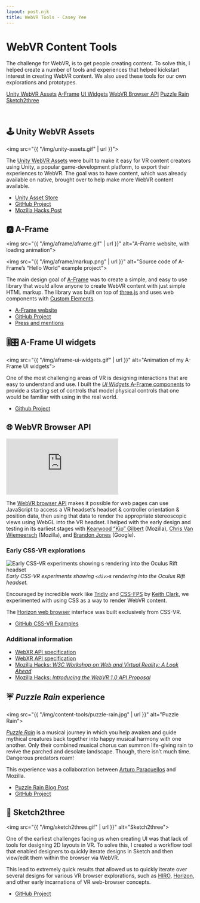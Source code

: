 ```yaml
---
layout: post.njk
title: WebVR Tools - Casey Yee
---
```


# WebVR Content Tools

The challenge for WebVR, is to get people creating content. To solve this, I helped create a number of tools and experiences that helped kickstart interest in creating WebVR content. We also used these tools for our own explorations and prototypes.

<p>
  <a class="bordered" href="#unity-webvr-assets">Unity WebVR Assets</a>
  <a class="bordered" href="#aframe">A-Frame</a>
  <a class="bordered" href="#aframe-ui-widgets">UI Widgets</a>
  <a class="bordered" href="#webvr-api">WebVR Browser API</a>
  <a class="bordered" href="#puzzle-rain">Puzzle Rain</a>
  <a class="bordered" href="#sketch2three">Sketch2three</a>
</p>

<br>

## <a name="unity-webvr-assets"></a>🕹 Unity WebVR Assets

<img src="{{ "/img/unity-assets.gif" | url }}">

The [Unity WebVR Assets](https://github.com/mozilla/unity-webvr-export) were built to make it easy for VR content creators using Unity, a popular game-development platform, to export their experiences to WebVR. The goal was to have content, which was already available on native, brought over to help make more WebVR content available.

* [Unity Asset Store](https://assetstore.unity.com/packages/templates/systems/webvr-assets-109152)
* [GitHub Project](https://github.com/mozilla/unity-webvr-export)
* [Mozilla Hacks Post](https://hacks.mozilla.org/2018/02/create-vr-on-the-web-using-unity3d)

## <a name="aframe"></a>🅰️ A-Frame

<img src="{{ "/img/aframe/aframe.gif" | url }}" alt="A-Frame website, with loading animation">

<img src="{{ "/img/aframe/markup.png" | url }}" alt="Source code of A-Frame’s “Hello World” example project">

The main design goal of [A-Frame](https://aframe.io/) was to create a simple, and easy to use library that would allow anyone to create WebVR content with just simple HTML markup. The library was built on top of [three.js](https://threejs.org/) and uses web components with [Custom Elements](https://developer.mozilla.org/en-US/docs/Web/Web_Components/Using_custom_elements).

* [A-Frame website](https://aframe.io)
* [GitHub Project](https://github.com/aframevr/aframe)
* [Press and mentions](../press)

## <a name="aframe-ui-widgets"></a>🎚🎛 A-Frame UI widgets

<img src="{{ "/img/aframe-ui-widgets.gif" | url }}" alt="Animation of my A-Frame UI widgets">

One of the most challenging areas of VR is designing interactions that are easy to understand and use. I built the [_UI Widgets_ A-Frame components](https://github.com/caseyyee/aframe-ui-widgets/) to provide a starting set of controls that model physical controls that one would be familiar with using in the real world.

* [Github Project](https://github.com/caseyyee/aframe-ui-widgets/)

## <a name="webvr-api"></a>🌐 WebVR Browser API

<div class="video-wrapper">
  <iframe src="https://www.youtube-nocookie.com/embed/Le8pTXQqM3s" frameborder="0" allow="accelerometer; autoplay; encrypted-media; gyroscope; picture-in-picture" allowfullscreen></iframe>
</div>

The [WebVR browser API](https://immersive-web.github.io/webvr/spec/1.1/) makes it possible for web pages can use JavaScript to access a VR headset’s headset &amp; controller orientation &amp; position data, then using that data to render the appropriate stereoscopic views using WebGL into the VR headset. I helped with the early design and testing in its earliest stages with [Kearwood “Kip” Gilbert](https://twitter.com/kearwoodgilbert) (Mozilla), [Chris Van Wiemeersch](https://twitter.com/cvanw) (Mozilla), and [Brandon Jones](https://twitter.com/tojiro) (Google).

### Early CSS-VR explorations

![Early CSS-VR experiments showing <div>s rendering into the Oculus Rift headset](/img/content-tools/css-vr.png)
*Early CSS-VR experiments showing <code>&lt;div&gt;</code>s rendering into the Oculus Rift headset.*

Encouraged by incredible work like [Tridiv](http://tridiv.com/) and [CSS-FPS](https://keithclark.co.uk/labs/css-fps/) by [Keith Clark](keithclarkcouk), we experimented with using CSS as a way to render WebVR content.

The [Horizon web browser](#horizon) interface was built exclusively from CSS-VR.

* [GitHub CSS-VR Examples](https://github.com/caseyyee/experiment-cssvr)

### Additional information

* [WebXR API specification](https://immersive-web.github.io/webvr/spec/1.1/)
* [WebXR API specification](https://immersive-web.github.io/webxr/)
* [Mozilla Hacks: _W3C Workshop on Web and Virtual Reality: A Look Ahead_](https://hacks.mozilla.org/2016/12/w3c-workshop-on-web-and-virtual-reality-a-look-ahead/)
* [Mozilla Hacks: _Introducing the WebVR 1.0 API Proposal_](https://hacks.mozilla.org/2016/03/introducing-the-webvr-1-0-api-proposal/)

## <a name="puzzle-rain"></a>☔ _Puzzle Rain_ experience

<img src="{{ "/img/content-tools/puzzle-rain.jpg" | url }}" alt="Puzzle Rain">

[_Puzzle Rain_](https://mixedreality.mozilla.org/puzzle-rain/) is a musical journey in which you help awaken and guide mythical creatures back together into happy musical harmony with one another. Only their combined musical chorus can summon life-giving rain to revive the parched and desolate landscape. Though, there isn’t much time. Dangerous predators roam!

This experience was a collaboration between [Arturo Paracuellos](http://unboring.net/) and Mozilla.

* [Puzzle Rain Blog Post](https://blog.mozvr.com/puzzle-rain/)
* [GitHub Project](https://github.com/mozvr/puzzle-rain)

## <a name="sketch2three"></a>🎨 Sketch2three

<img src="{{ "/img/sketch2three.gif" | url }}" alt="Sketch2three">

One of the earliest challenges facing us when creating UI was that lack of tools for designing 2D layouts in VR. To solve this, I created a workflow tool that enabled designers to quickly iterate designs in Sketch and then view/edit them within the browser via WebVR.

This lead to extremely quick results that allowed us to quickly iterate over several designs for various VR browser explorations, such as [HIRO](#hiro), [Horizon](#horizon), and other early incarnations of VR web-browser concepts.

* [GitHub Project](https://github.com/caseyyee/aframe-ui-widgets/)
